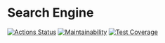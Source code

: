 # Search Engine

[![Actions Status](https://github.com/DzmitrySha/algorithms-project-69/workflows/hexlet-check/badge.svg)](https://github.com/DzmitrySha/algorithms-project-69/actions)
[![Maintainability](https://api.codeclimate.com/v1/badges/902664f60c0b5c27762e/maintainability)](https://codeclimate.com/github/DzmitrySha/algorithms-project-69/maintainability)
[![Test Coverage](https://api.codeclimate.com/v1/badges/902664f60c0b5c27762e/test_coverage)](https://codeclimate.com/github/DzmitrySha/algorithms-project-69/test_coverage)
